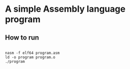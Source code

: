 <h1>A simple Assembly language program</h1>
<h2>How to run</h2>
<code>
nasm -f elf64 program.asm
ld -o program program.o
./program
</code>
